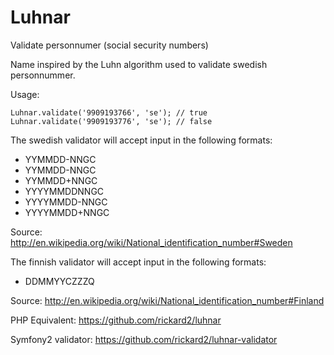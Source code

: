 Luhnar
======

Validate personnumer (social security numbers)

Name inspired by the Luhn algorithm used to validate swedish personnummer.

Usage:

    Luhnar.validate('9909193766', 'se'); // true
    Luhnar.validate('9909193776', 'se'); // false

The swedish validator will accept input in the following formats:

* YYMMDD-NNGC
* YYMMDD-NNGC
* YYMMDD+NNGC
* YYYYMMDDNNGC
* YYYYMMDD-NNGC
* YYYYMMDD+NNGC

Source: http://en.wikipedia.org/wiki/National_identification_number#Sweden

The finnish validator will accept input in the following formats:

* DDMMYYCZZZQ

Source: http://en.wikipedia.org/wiki/National_identification_number#Finland

PHP Equivalent: https://github.com/rickard2/luhnar

Symfony2 validator: https://github.com/rickard2/luhnar-validator